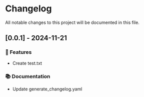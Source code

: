 # Changelog

All notable changes to this project will be documented in this file.

## [0.0.1] - 2024-11-21

### 🚀 Features

- Create test.txt

### 📚 Documentation

- Update generate_changelog.yaml

<!-- generated by git-cliff -->
